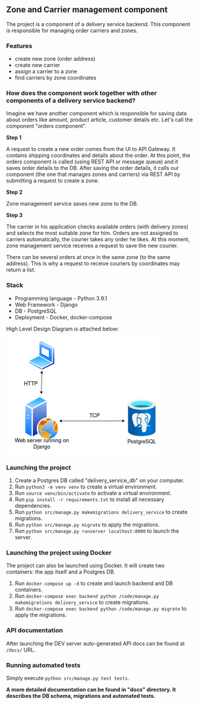 ## Zone and Carrier management component

The project is a component of a delivery service backend. This component is responsible for managing order carriers and zones.

### Features
* create new zone (order address)
* create new carrier
* assign a carrier to a zone
* find carriers by zone coordinates

### How does the component work together with other components of a delivery service backend?
Imagine we have another component which is responsible for saving data about orders like amount, product article, customer details etc. 
Let's call the component "orders component".

**Step 1**

A request to create a new order comes from the UI to API Gateway. It contains shipping coordinates and details about 
the order. At this point, the orders component is called (using REST API or message queue) and it saves order details to the DB. 
After saving the order details, it calls our component (the one that manages zones and carriers) via REST API 
by submitting a request to create a zone.

**Step 2**

Zone management service saves new zone to the DB.

**Step 3**

The carrier in his application checks available orders (with delivery zones) and selects the most suitable zone for him. 
Orders are not assigned to carriers automatically, the courier takes any order he likes. At this moment, 
zone management service receives a request to save the new courier.

There can be several orders at once in the same zone (to the same address). 
This is why a request to receive couriers by coordinates may return a list.

### Stack
* Programming language - Python 3.9.1
* Web Framework - Django
* DB - PostgreSQL
* Deployment - Docker, docker-compose

High Level Design Diagram is attached below:

![high_level_design_diagram](./high_level_design_diagram.png)

### Launching the project

1. Create a Postgres DB called "delivery_service_db" on your computer.
2. Run `python3 -m venv venv` to create a virtual environment.
3. Run `source venv/bin/activate` to activate a virtual environment.
4. Run `pip install -r requirements.txt` to install all necessary dependencies.
5. Run `python src/manage.py makemigrations delivery_service` to create migrations.
6. Run `python src/manage.py migrate` to apply the migrations.
7. Run `python src/manage.py runserver localhost:8000` to launch the server.

### Launching the project using Docker

The project can also be launched using Docker. It will create two containers: the app itself and a Postgres DB. 

1. Run `docker-compose up -d` to create and launch backend and DB containers.
2. Run `docker-compose exec backend python /code/manage.py makemigrations delivery_service` to create migrations.
3. Run `docker-compose exec backend python /code/manage.py migrate` to apply the migrations.

### API documentation
After launching the DEV server auto-generated API docs can be found at `/docs/` URL.

### Running automated tests

Simply execute `python src/manage.py test tests`.

**A more detailed documentation can be found in "docs" directory. 
It describes the DB schema, migrations and automated tests.** 
